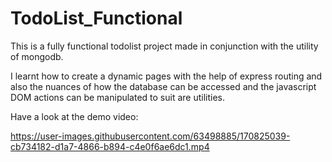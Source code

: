 # TodoList_Functional
This is a fully functional todolist project made in conjunction with the utility of mongodb.

I learnt how to create a dynamic pages with the help of express routing and also the nuances of how the
database can be accessed and the javascript DOM actions can be manipulated to suit are utilities.

Have a look at the demo video:




https://user-images.githubusercontent.com/63498885/170825039-cb734182-d1a7-4866-b894-c4e0f6ae6dc1.mp4

